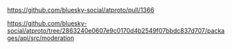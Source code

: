 https://github.com/bluesky-social/atproto/pull/1366

https://github.com/bluesky-social/atproto/tree/2863240e0607e9c0170d4b2549f07bbdc837d707/packages/api/src/moderation
